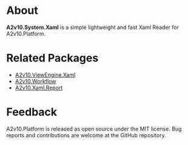 ﻿# About

**A2v10.System.Xaml** is a simple lightweight and fast Xaml Reader for A2v10.Platform.


# Related Packages

* [A2v10.ViewEngine.Xaml](https://www.nuget.org/packages/A2v10.ViewEngine.Xaml)
* [A2v10.Workflow](https://www.nuget.org/packages/A2v10.Workflow)
* [A2v10.Xaml.Report](https://www.nuget.org/packages/A2v10.Xaml.Report)


# Feedback

A2v10.Platform is released as open source under the MIT license.
Bug reports and contributions are welcome at the GitHub repository.
